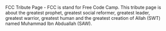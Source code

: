 FCC Tribute Page - FCC is stand for Free Code Camp. This tribute page is about the greatest prophet, greatest social reformer, greatest leader, greatest warrior, greatest human and the greatest creation of Allah (SWT) named Muhammad Ibn Abduallah (SAW).
